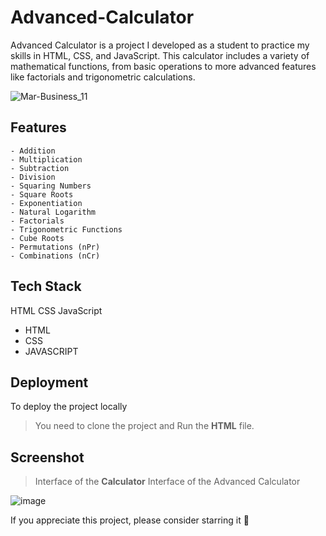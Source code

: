 # Advanced-Calculator
Advanced Calculator is a project I developed as a student to practice my skills in HTML, CSS, and JavaScript. This calculator includes a variety of mathematical functions, from basic operations to more advanced features like factorials and trigonometric calculations. 

![Mar-Business_11](https://user-images.githubusercontent.com/114678694/193993341-4915b37e-8de2-42a3-a940-8eb2b58aaedf.jpg)
## Features

```
- Addition
- Multiplication
- Subtraction
- Division
- Squaring Numbers
- Square Roots
- Exponentiation
- Natural Logarithm
- Factorials
- Trigonometric Functions
- Cube Roots
- Permutations (nPr)
- Combinations (nCr)
```

## Tech Stack

HTML
CSS
JavaScript

- HTML
- CSS
- JAVASCRIPT

## Deployment

To deploy the project locally
> You need to clone the project and Run the **HTML** file.

## Screenshot

>Interface of the **Calculator**
Interface of the Advanced Calculator

![image](https://user-images.githubusercontent.com/48837703/215178413-15e5d827-f7ad-4204-b5a1-80778cac6d21.png)

If you appreciate this project, please consider starring it 🌟

